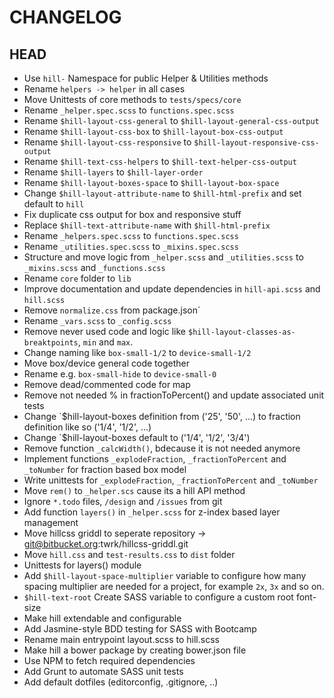 # CHANGELOG

## HEAD
* Use `hill-` Namespace for public Helper & Utilities methods
* Rename `helpers -> helper` in all cases
* Move Unittests of core methods to `tests/specs/core`
* Rename `_helper.spec.scss` to `functions.spec.scss`
* Rename `$hill-layout-css-general` to `$hill-layout-general-css-output`
* Rename `$hill-layout-css-box` to `$hill-layout-box-css-output`
* Rename `$hill-layout-css-responsive` to `$hill-layout-responsive-css-output`
* Rename `$hill-text-css-helpers` to `$hill-text-helper-css-output`
* Rename `$hill-layers` to `$hill-layer-order`
* Rename `$hill-layout-boxes-space` to `$hill-layout-box-space`
* Change `$hill-layout-attribute-name` to `$hill-html-prefix` and set default to `hill`
* Fix duplicate css output for box and responsive stuff
* Replace `$hill-text-attribute-name` with `$hill-html-prefix`
* Rename `_helpers.spec.scss` to `functions.spec.scss`
* Rename `_utilities.spec.scss` to `_mixins.spec.scss`
* Structure and move logic from `_helper.scss` and `_utilities.scss` to `_mixins.scss` and `_functions.scss`
* Rename `core` folder to `lib`
* Improve documentation and update dependencies in `hill-api.scss` and `hill.scss`
* Remove `normalize.css` from package.json`
* Rename `_vars.scss` to `_config.scss`
* Remove never used code and logic like `$hill-layout-classes-as-breaktpoints`, `min` and `max`.
* Change naming like `box-small-1/2` to `device-small-1/2`
* Move box/device general code together
* Rename e.g. `box-small-hide` to `device-small-0`
* Remove dead/commented code for map
* Remove not needed % in fractionToPercent() and update associated unit tests
* Change `$hill-layout-boxes definition from ('25', '50', ...) to fraction definition like so ('1/4', '1/2', ...)
* Change `$hill-layout-boxes default to ('1/4', '1/2', '3/4')
* Remove function `_calcWidth()`, bdecause it is not needed anymore
* Implement functions `_explodeFraction`, `_fractionToPercent` and `_toNumber` for fraction based box model
* Write unittests for `_explodeFraction`, `_fractionToPercent` and `_toNumber`
* Move `rem()` to `_helper.scs` cause its a hill API method
* Ignore `*.todo` files, `/design` and `/issues` from git
* Add function `layers()` in `_helper.scss` for z-index based layer management
* Move hillcss griddl to seperate repository -> git@bitbucket.org:twrk/hillcss-griddl.git
* Move `hill.css` and `test-results.css` to `dist` folder
* Unittests for layers() module
* Add `$hill-layout-space-multiplier` variable to configure how many spacing multiplier are needed for a project, for example `2x`, `3x` and so on.
* `$hill-text-root` Create SASS variable to configure a custom root font-size
* Make hill extendable and configurable
* Add Jasmine-style BDD testing for SASS with Bootcamp
* Rename main entrypoint layout.scss to hill.scss
* Make hill a bower package by creating bower.json file
* Use NPM to fetch required dependencies
* Add Grunt to automate SASS unit tests
* Add default dotfiles (editorconfig, .gitignore, ..)
